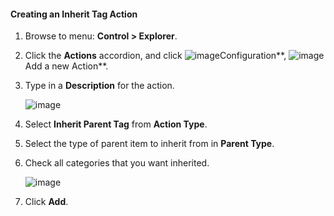 #### Creating an Inherit Tag Action

1. Browse to menu: **Control > Explorer**.

2. Click the **Actions** accordion, and click ![image](../images/1847.png**)Configuration**, ![image](../images/1862.png**)Add a new Action**.

3. Type in a **Description** for the action.

    ![image](../images/1913.png)

4. Select **Inherit Parent Tag** from **Action Type**.

5. Select the type of parent item to inherit from in **Parent Type**.

6. Check all categories that you want inherited.

    ![image](../images/1914.png)

7. Click **Add**.
